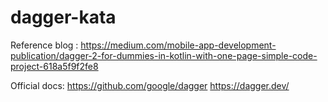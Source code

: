 # dagger-kata

Reference blog : https://medium.com/mobile-app-development-publication/dagger-2-for-dummies-in-kotlin-with-one-page-simple-code-project-618a5f9f2fe8

Official docs:
https://github.com/google/dagger
https://dagger.dev/
